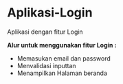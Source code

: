 # Aplikasi-Login
Aplikasi dengan fitur Login

**Alur untuk menggunakan fitur Login :**
- Memasukan email dan password
- Menvalidasi inputtan
- Menampilkan Halaman beranda
